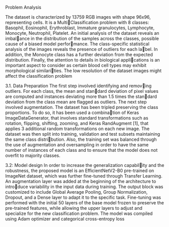 Problem Analysis


The dataset is characterized by 13759 RGB images
with shape 96x96, representing cells. It is a MultiClassification problem with 8 classes: Basophil, Eosinophil, Erythroblast, Immature granulocytes,
Lymphocyte, Monocyte, Neutrophil, Platelet.
An initial analysis of the dataset reveals an imbalance in the distribution of the samples across the classes, possible cause of a biased model performance. The class-specific statistical analysis of the
images reveals the presence of outliers for each label. In addition, the Monocyte class has a further deviation from the expected distribution.
Finally, the attention to details in biological applications is an important aspect to consider as certain
blood cell types may exhibit morphological similarities. The low resolution of the dataset images might
affect the classification problem 


3.1. Data Preparation
The first step involved identifying and removing outliers. For each class, the mean and standard deviation of pixel values are computed and
instances deviating more than 1.5 times the standard deviation from the class mean are flagged as
outliers. The next step involved augmentation.
The dataset has been tripled preserving the class
proportions. To do so, it has been used a combination of Keras ImageDataGenerator, that involves
standard transformations such as rotation, flipping,
shifting, zooming, and Keras RandAugment [1],
that applies 3 additional random transformations
on each new image.
The dataset was then split into training, validation
and test subsets maintaining the same class distribution. Also, the training set was balanced through
the use of augmentation and oversampling in order
to have the same number of instances of each class
and to ensure that the model does not overfit to
majority classes.

3.2: Model design
In order to increase the generalization capability and the robustness, the proposed model is an
EfficientNetV2-B0 pre-trained on ImageNet dataset, which was further fine-tuned through Transfer Learning. An augmentation layer was
added at the beginning of the architecture to introduce variability in the input data during training.
The output block was customized to include Global Average Pooling, Group Normalization, Dropout,
and a Dense layer to adapt it to the specific task.
Fine-tuning was performed with the initial 50 layers
of the base model frozen to preserve the pre-trained
features, while allowing the upper layers to adjust
and specialize for the new classification problem.
The model was compiled using Adam optimizer
and categorical cross-entropy loss
